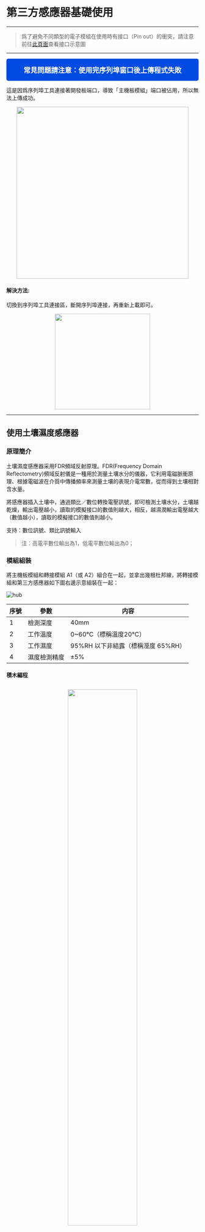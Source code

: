 # 第三方感應器基礎使用
---

> 爲了避免不同類型的電子模組在使用時有接口（Pin out）的衝突，請注意前往[此頁面](/cocomod/pinout-map)查看接口示意圖

---

<div style="padding: 16px 20px; background-color:#004be1; border-radius:5px; color:#fff; font-size:18px; text-align: center; font-weight:bold;">
	常見問題請注意：使用完序列埠窗口後上傳程式失敗
</div>

這是因爲序列埠工具連接著開發板端口，導致「主機板模組」端口被佔用，所以無法上傳成功。

<div align=center><img src="../media/portBeUsed.png" width="450"/></div>

#### 解決方法:

切換到序列埠工具連接區，斷開序列埠連接，再重新上載即可。

<div align=center>
<img src="../media/serialConnWhenupload.gif" width="250"/>
</div>

---

## 使用土壤濕度感應器

### 原理簡介

土壤濕度感應器采用FDR頻域反射原理。FDR(Frequency Domain Reflectometry)頻域反射儀是一種用於測量土壤水分的儀器，它利用電磁脈衝原理、根據電磁波在介質中傳播頻率來測量土壤的表現介電常數，從而得到土壤相對含水量。

將感應器插入土壤中，通過類比／數位轉換電壓訊號，即可檢測土壤水分，土壤越乾燥，輸出電壓越小，讀取的模擬接口的數值則越大，相反，越濕潤輸出電壓越大（數值越小），讀取的模擬接口的數值則越小。

支持：數位訊號、類比訊號輸入

> 注：高電平數位輸出為1，低電平數位輸出為0；

### 模組組裝

將主機板模組和轉接模組 A1（或 A2）組合在一起，並拿出幾根杜邦線，將轉接模組和第三方感應器如下圖右邊示意組裝在一起：

![hub](../media/hub_8.png)

| 序號 |   參數   | 内容 |
|-----|---------|--|
| 1 | 檢測深度 | 40mm |
| 2 | 工作溫度 | 0~60℃（標稱溫度20℃） |
| 3 | 工作濕度 | 95%RH 以下非結露（標稱溼度 65%RH） |
| 4 | 濕度檢測精度 | ±5% |

#### 積木編程

<div style="padding: 10px 0 10px 0;text-align: center;"><img src="../media/hub_9.png" width="60%" /></div>

#### 最終效果

程式上傳後，將該感應器插入土壤中（如果不方便，可以使用溼的紙巾代替），然後打開 CocoBlockly 的序列埠監視窗，就可以查看到感應器讀取的數據：

<div style="border:1px solid rgba(0,0,0,.1);padding: 10px 0 10px 0;text-align: center;"><img src="../media/Mar-10-2019 19-55-22.gif" width="40%" /></div>

<div style="padding: 10px 0 20px 0;text-align: center;"><img src="../media/hub_10.jpg" width="40%" /></div>

<p style="color:rgba(0,0,0,.3);">注：此處演示用濕的紙巾代替</p>

<div style="padding: 10px 0 20px 0;text-align: center;"><img src="../media/hub_9_result.gif" width="70%" /></div>

儅濕的紙巾包裹在土壤濕度感應器上時，序列埠監控視窗上顯示的數值變小

---

## 使用雨滴感應器

### 原理簡介
可用於不同天氣狀況的監測，並轉換成數位訊號或類比訊號；使用時，感應板上沒有水滴時，數位輸出爲高電平，開關指示燈滅，感應版越乾燥，讀取的模擬接口的數值越大，滴上一滴水，數位輸出爲低電平，開關指示燈亮，水滴越多，讀取的模擬接口的數值越小。

支持：數位訊號、類比訊號輸入


### 模組組裝

將主機板模組和轉接模組 A1（或 A2）組合在一起，並拿出幾根杜邦線，將轉接模組和第三方感應器如下圖右邊示意組裝在一起：

![hub](../media/hub_11.png)

| 序號 | 參數         | 内容 |
|-----|---------|--|
| 1 | 可感應	面積 | 5.0*4.0 cm |

<div style="padding: 10px 0 10px 0;text-align: center;"><img src="../media/hub_9.png" width="60%" /></div>

#### 最終效果

程式上傳後，將溼的紙巾放在該感應器上，然後打開 CocoBlockly 的序列埠監視窗，就可以查看到感應器讀取的數據：

<div style="border:1px solid rgba(0,0,0,.1);padding: 10px 0 10px 0;text-align: center;"><img src="../media/Mar-10-2019 19-55-22.gif" width="40%" /></div>

<p style="color:rgba(0,0,0,.3);">注：此處演示用濕的紙巾代替</p>

<div style="padding: 10px 0 10px 0;text-align: center;"><img src="../media/hub_9_result2.gif" width="70%" /></div>

儅濕的紙巾包裹在雨滴感應器上時，序列埠監控視窗上顯示的數值變小

---

## 使用時鐘模組

該模組具備時間功能，並且爲了斷電時依然可以保留時間。

### 模組組裝

將主機板模組和轉接模組 A1（或 A2）組合在一起，並拿出幾根杜邦線，將轉接模組和第三方感應器如下圖右邊示意組裝在一起：

![hub](../media/hub_14_time.png)

<table style="margin-top:20px;">
	<tr>
		<td width="8%" style="font-weight: bold;">序號</td>
		<td width="8%" style="font-weight: bold;">參數</td>
		<td style="font-weight: bold;">內容</td>
	</tr>
	<tr>
		<td>1.</td>
		<td>通訊</td>
		<td>該模組使用 I2C 通讯，能保存秒、分、時、星期、日期、月和年資訊。少於31天的月份，將自動調整月末的日期，包括閏年的修正。</td>
	</tr>
	<tr>
		<td>2.</td>
		<td>電池</td>
		<td>帶可充電電池，保證系統斷電後，時鐘仍然正常走動。</td>
	</tr>
</table>

### 積木編程

1. 使用時鐘模塊前需要先上傳初始時間設置的程式：

<div style="padding: 10px 0 10px 0;text-align: center;"><img src="../media/hub_32_01.png" width="30%" /></div>

2. 設置好初始時間后，可以通過序列埠監視窗查詢時間：

<div style="padding: 10px 0 10px 0;text-align: center;"><img src="../media/hub_32.png" width="60%" /></div>

### 最終效果

程式上傳後，打開 CocoBlockly 的序列埠監視窗，就可以查看到對應的數據：

<div style="border:1px solid rgba(0,0,0,.1);padding: 10px 0 10px 0;text-align: center;"><img src="../media/Mar-10-2019 19-55-22.gif" width="50%" /></div>

<div style="padding: 10px 0 10px 0;text-align: center;">
<img style="margin: 0px 10px 0px 0px;" src="../media/hub_32.jpg" width="40%" />
<img src="../media/hub_32_result.png" width="35%" />
</div>

---

## 使用煙霧感應器

### 原理簡介

當感應器所處環境中存在可燃性氣體時，感應器的電導率隨空氣中可燃性氣體濃度的增加而增大，類比訊號對應的輸出電壓隨濃度越高電壓越高。

支持：數位訊號、類比訊號輸入

### 模組組裝

將主機板模組和轉接模組 A1（或 A2）組合在一起，並拿出幾根杜邦線，將轉接模組和第三方感應器如下圖右邊示意組裝在一起：

![hub](../media/hub_14_02.png)

| 序號 | 參數         | 内容 |
|-----|---------|--|
| 1 | 探測範圍 | 300 to 10000ppmm（可燃氣體） |
| 2 | 類比輸出 | 數據變化介於0-1023；當數位在20-62之間時，表示相對無污染 |
| 3 | 可偵測類型 | 煙霧 |

**使用説明：** 感應器通電後，需要預熱20秒左右，測量的數據才穩定，感應器發熱屬於正常現象，如果燙手就不正常了

### 積木編程

<div style="padding: 10px 0 10px 0;text-align: center;"><img src="../media/hub_9.png" width="60%" /></div>

### 最終效果

程式上傳後，將感應器靠近沾有酒精的紙巾（注意安全），打開 CocoBlockly 的序列埠監視窗，就可以查看到對應的數據：

<div style="border:1px solid rgba(0,0,0,.1);padding: 10px 0 10px 0;text-align: center;"><img src="../media/Mar-10-2019 19-55-22.gif" width="40%" /></div>

<div style="padding: 10px 0 10px 0;text-align: center;">
<img style="padding: 0px 10px 0px 0;" src="../media/hub_15.jpg" width="50%" />
<img src="../media/hub_15_result.png" width="40%" />
</div>

儅沾有酒精的紙巾靠近烟霧感應器時，序列埠監控視窗上顯示的數值變大

<!-- ---

## 使用激光頭模組

### 模組組裝

![hub](../media/hub_16.png)

### 積木編程

![hub](../media/hub_17.png)

### 最終效果

![hub](../media/hub_18.jpg)
-->
---


## 使用人體紅外感應器

### 原理簡介

紅外線動作感應器 (PIR Motion Sensor) 或稱人體紅外線感應器，是一種可以偵測物體移動的電子裝置。當有人進入其感應範圍則輸出高電平，人離開感應範圍則自動延時關閉高電平，否則輸出低電平。

支持：數位訊號輸入

### 模組組裝

![hub](../media/hub_19.png)

| 序號 | 參數         | 内容 |
|----|---------|--|
| 1 | 偵測距離 | 3米或7米以内(可以調節) |
| 2 | 偵測距離 | 小於120° |
| 3 | 延遲時間 | 5~200秒，預設5秒(可以調節) |
| 4 | 封鎖時間 | 2.5秒 |

**使用説明：**
1. 模組通電后有一分鐘左右的初始化時間，在此期間模組會間隔地輸出0~3次，隨後進入待機狀態；
2. 使用時，盡量避免燈光等干擾源近距離地直射感應器表面透鏡，使用的環境避免流動的風。
3. 可以打開透鏡，查看各接口的訊號類型；
4. 感應器上有兩個調節旋鈕，分別是「靈敏度調節」旋鈕和「延時調節」旋鈕:
 - 「靈敏度調節」旋鈕:順時針旋轉電位器，感應距離增大（最大約7米），反之，感應距離減小（最小約3米）
 - 「延時調節」旋鈕:時針旋轉電位器，感應延時加長（最長約200秒），反之，感應延時減短（最短約5秒）
 <div style="padding: 10px 0 10px 0;text-align: center;"><img src="../media/hub_19_2.png" width="60%" /></div>
5. 跳綫帽需扣在下圖所示的位置，以此設置感應器為可重複觸發的方式，即能夠連續地檢測到人體，若扣在靠外側的兩個引脚則為不重複觸發的方式。
 <div style="padding: 10px 0 10px 0;text-align: center;"><img src="../media/hub_19_3.png" width="60%" /></div>
6. 此感應器自帶延時，在人離開后，會有5秒（延時最短的情況下）的延時，并且即使感應器已感應到有人，人體需保持活動狀態的情況下感應器才會認爲此時有人，只要一停止不動5秒，感應器則視爲未檢測到人體。

### 積木編程

<div style="padding: 10px 0 10px 0;text-align: center;"><img src="../media/hub_20.png" width="60%" /></div>

### 最終效果

數字0表示未檢測到有人，數字1表示檢測到有人

<div style="padding: 10px 0 10px 0;text-align: center;"><img src="../media/hub_21.jpg" width="55%" style="margin:0 10px 0 0;"/><img src="../media/hub_21_2.png" width="35%" /></div>



---

## 使用超聲波距離感應器


### 原理簡介

超聲波感應器是將超聲波信號轉換成其他能量訊號（通常是電訊號）的感應器。超聲波是震動頻率高於20kHZ的機械波。它具有頻率高、波長短、繞射現象小，特別是方向性好、能夠成爲射綫而定向傳播等特點。超聲波對液體、固體的穿透泵零很大，尤其是在陽光不透明的固體中。超聲波碰到雜質或分界面會產生顯著反射形成反射回波，碰到活動物體能產生多普勒效應。

該感應器利用超聲波測距離，多應用於機器人避開障礙物或其他距離測量的項目。

支持：數位訊號、類比訊號輸入

### 模組組裝

將主機板模組和轉接模組 A1（或 A2）組合在一起，並拿出幾根杜邦線，將轉接模組和第三方感應器如下圖右邊示意組裝在一起：

![hub](../media/hub_22.png)

| 序號 | 參數         | 内容 |
|-----|---------|--|
| 1 | 偵測距離 | 50cm以内 |
| 2 | 感應角度 | 不大於 15° |
| 3 | 被測物體的面積 | 不小於50c㎡ 並且儘量平整 |

### 積木編程

> 超聲波積木需要從工具欄中的「第三方感應器」中拖出來

<div style="padding: 10px 0 10px 0;text-align: center;"><img src="../media/hub_23.png" width="60%" /></div>

### 最終效果

程式上傳後，將感應器靠近障礙物，打開 CocoBlockly 的序列埠監視窗，就可以查看到對應的數據：

<div style="border:1px solid rgba(0,0,0,.1);padding: 10px 0 10px 0;text-align: center;"><img src="../media/Mar-10-2019 19-55-22.gif" width="40%" /></div>

<div style="padding: 10px 0 10px 0;text-align: center;">
<img style="margin: 0px 10px 0px 0px;" src="../media/hub_24.jpg" width="40%" />
<img src="../media/hub_23_result.png" width="35%" />
</div>

序列埠監控視窗上顯示超聲波距離感應器測出來的與障礙物之間的距離值

---

## 使用火焰感應器

### 原理簡介

火焰感應器是由各種燃燒生成物、中間物、高溫氣體、碳氫物質以及無機物質為主題的高溫固體微粒構成的。火焰的熱輻射具有離散光譜的氣體輻射和連續光譜的固體輻射。不同燃燒物的火焰輻射强度、波長分佈有所差異，但總體來説，其對應火焰溫度的近紅外波長域及紫外光域具有很大的輻射强度，根據這種特性可製成火焰傳感器。

可監測火焰或者波長在 760nm-1100nm 範圍內的光源，打火機測試火焰距離爲80cm，與火焰的距離越大，測試距離越遠。

支持：數位訊號、類比訊號輸入

### 模組組裝

將主機板模組和轉接模組 A1（或 A2）組合在一起，並拿出幾根杜邦線，將轉接模組和第三方感應器如下圖右邊示意組裝在一起：

![hub](../media/hub_25.png)

**使用説明：**
1. 火焰感應器對火焰最敏感，對普通光也是有反應的，一般用做火焰報警等用途。
2. 感應器與火焰要保持一定距離，以免高溫損壞感應器，對打火機測試火焰距離為80cm，用來測試的火焰越大，距離應越遠。

### 積木編程

<div style="padding: 10px 0 10px 0;text-align: center;"><img src="../media/hub_9.png" width="60%" /></div>

### 最終效果

程式上傳後，將感應器靠近有火燭附近（注意安全），打開 CocoBlockly 的序列埠監視窗，就可以查看到對應的數據。

<div style="border:1px solid rgba(0,0,0,.1);padding: 10px 0 10px 0;text-align: center;"><img src="../media/Mar-10-2019 19-55-22.gif" width="40%" /></div>

<div style="margin: 10px 0 10px 0;text-align: center;"><img src="../media/hub_fire_result.png" width="40%" /></div>

儅打火機測試火焰靠近火焰感應器時，序列埠監控視窗上顯示的數值變小

---

## 使用震動感應器

### 原理簡介

震動感應器的作用主要是將機械量接收下來，並轉換為與之成比例的電量。它並不是直接將原始要測的機械量轉變爲電量，而是將原始要測的機械量作爲震動感應器的輸入量，然後由機械接收部分加以接收，形成另一個適合于變換的機械量，最後由機電變換部分再變換為電量。因此一個感應器的工作性能是由機械接收部分和機電變換部分的工作性能來決定的。

震動感應器用於各種震動觸發作用，不震動時，震動開關呈閉合導通狀態，輸出端輸出低電平訊號，綠色指示燈亮。

支持：數位訊號輸入

### 模組組裝

將主機板模組和轉接模組 A1（或 A2）組合在一起，並拿出幾根杜邦線，將轉接模組和第三方感應器如下圖右邊示意組裝在一起：

![hub](../media/hub_26.png)

**使用説明：**
1. 產品不震動時，震動開關呈閉合導通狀態，輸出端輸出低電平，綠色指示燈亮。
2. 產品震動時，震動開關瞬間斷開，輸出端輸出高電平，綠色指示燈不亮。

### 積木編程

<div style="padding: 10px 0 10px 0;text-align: center;"><img src="../media/hub_20.png" width="60%" /></div>

### 最終效果

程式上傳後，打開 CocoBlockly 的序列埠監視窗，然後不斷甩動感應器，就可以查看到對應的數據發生變化：

<div style="border:1px solid rgba(0,0,0,.1);padding: 10px 0 10px 0;text-align: center;"><img src="../media/Mar-10-2019 19-55-22.gif" width="40%" /></div>

<div style="padding: 10px 0 10px 0;text-align: center;">
<img style="padding: 0px 10px 0px 0;" src="../media/hub_27.jpg" width="43%" />
<img src="../media/hub_27_result.png" width="45%" />
</div>

儅晃動震動感應器時，序列埠監控視窗上顯示的數值由0變爲1

---

## 使用紅外避障感應器

紅外避障感應器具有一對紅外訊號發射與接收二極管，發射管發射一定頻率的紅外訊號，接收管接受這種頻率的紅外訊號，儅傳感器的檢測方向遇到障礙物（反射面）時，紅外訊號反射回來被接收管接收，經過比較器電路處理之後，輸出指示処的綠色指示燈將被點亮，同時數位端口持續輸出低電平訊號。

支持：數位訊號輸入

### 模組組裝

將主機板模組和轉接模組 A1（或 A2）組合在一起，並拿出幾根杜邦線，將轉接模組和第三方感應器如下圖右邊示意組裝在一起：

![hub](../media/hub_28_02.png)

| 序號 | 參數         | 内容 |
|-----|---------|--|
| 1 | 偵測距離 | 2cm ~ 30cm |
| 2 | 感應角度 | 35° |

**使用説明：** 目標的反射率和形狀是探測距離的關鍵。其中目標表面為黑色時探測距離最小，為白色最大；小面積物體的探測距離小,大面積探測距離大。

### 積木編程


<div style="padding: 10px 0 10px 0;text-align: center;"><img src="../media/hub_20.png" width="60%" /></div>

### 最終效果

程式上傳後，打開 CocoBlockly 的序列埠監視窗，將手掌蓋住感應器上的紅外綫接收管和紅外綫發射管，就可以查看到對應的數據發生變化：

<div style="border:1px solid rgba(0,0,0,.1);padding: 10px 0 10px 0;text-align: center;"><img src="../media/Mar-10-2019 19-55-22.gif" width="40%" /></div>

<div style="padding: 10px 0 10px 0;text-align: center;">
<img style="padding: 0px 10px 0px 0;" src="../media/hub_29.jpg" width="40%" />
<img src="../media/hub_29_result.png" width="40%" />
</div>

儅傳感器的檢測方向遇到阻擋物時，序列埠監控視窗上顯示的數值由1變爲0

---

## 使用傾斜感應器

感應器可感知物體角度的變化，將感應器輕輕平放在桌面上，將模組朝一個方向慢慢旋轉，開關指示燈會點亮，然後再將模組朝相反的方向旋轉，回到最初的狀態，開關指示燈會滅。

支持：數位訊號輸入

### 模組組裝

將主機板模組和轉接模組 A1（或 A2）組合在一起，並拿出幾根杜邦線，將轉接模組和第三方感應器如下圖右邊示意組裝在一起：

![hub](../media/hub_30_02.png)

**使用説明：** 感應器可感知物體角度的變化，將感應器平輕放桌面上，將模塊朝一個方向慢慢旋轉，開關指示燈會點亮，然後再將模塊朝相反的方向旋轉，回到最初的狀態，開關指示燈會滅

### 積木編程

<div style="padding: 10px 0 10px 0;text-align: center;"><img src="../media/hub_20.png" width="60%" /></div>

### 最終效果

程式上傳後，打開 CocoBlockly 的序列埠監視窗，傾斜該感應器，就可以查看到對應的數據發生變化：

<div style="border:1px solid rgba(0,0,0,.1);padding: 10px 0 10px 0;text-align: center;">
<img style="margin: 0px 10px 0px 0;" src="../media/Mar-10-2019 19-55-22.gif" width="40%" />
</div>

<div style="padding: 10px 0 10px 0;text-align: center;">
<img style="margin: 0px 10px 0px 0;" src="../media/hub_20_1.jpg" width="50%" />
<img src="../media/hub_20_1_result.png" width="40%" /></div>

儅慢慢旋轉感應器時，序列埠監控視窗上顯示的數值由1變爲0

---

## 使用光照感應器

探測光源処是一個光敏電阻，光敏電阻是用硫化鎘或硒化鎘等半導體材料製成的特殊電阻器，其工作原理是基於内光電效應。隨著光照强度的升高，電阻值迅速降低，由於光照產生的載流子都參與導電，在外加電場的作用下作漂移運動，電子奔向電源的正極，空穴奔向電源的負極，從而使光敏電阻器的組織迅速下降。其在無光照時，幾乎呈高阻狀態，暗電阻很大。

該光照感應器對環境光線最敏感，一般用來檢測周圍環境的光線的亮度，觸發單片機或繼電器模組等。

支持：數位訊號、類比訊號輸入

### 模組組裝

將主機板模組和轉接模組 A1（或 A2）組合在一起，並拿出幾根杜邦線，將轉接模組和第三方感應器如下圖右邊示意組裝在一起：

<div style="padding: 10px 0 10px 0;text-align: center;"><img src="../media/hub_31_02.png" width="100%" /></div>

### 積木編程

<div style="padding: 10px 0 10px 0;text-align: center;"><img src="../media/hub_9.png" width="60%" /></div>

### 最終效果

程式上傳後，打開 CocoBlockly 的序列埠監視窗，將手掌蓋在感應器上方，就可以查看到對應的數據發生變化：

<div style="border:1px solid rgba(0,0,0,.1);padding: 10px 0 10px 0;text-align: center;"><img src="../media/Mar-10-2019 19-55-22.gif" width="40%" /></div>

<div style="padding: 10px 0 10px 0;text-align: center;">
<img style="margin: 0px 10px 0px 0;" src="../media/hub_31_02_1.jpg" width="50%" />
<img src="../media/hub_31_02_result.png" width="40%" /></div>

儅用手擋住感應器時，序列埠監控視窗上顯示的數值變大


---
更新時間：2019年8月
